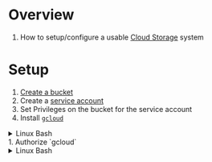 # Overview
1. How to setup/configure a usable [Cloud Storage](https://cloud.google.com/storage?hl=en) system


# Setup
1. [Create a bucket](https://cloud.google.com/storage/docs/creating-buckets)
1. Create a [service account](./service_account.md)
1. Set Privileges on the bucket for the service account
1. Install [`gcloud`](https://cloud.google.com/sdk/docs/install)
<details>
    <summary>Linux Bash</summary>
```bash
sudo apt-get update; sudo apt-get install apt-transport-https ca-certificates gnupg curl
curl https://packages.cloud.google.com/apt/doc/apt-key.gpg | sudo gpg --dearmor -o /usr/share/keyrings/cloud.google.gpg
echo "deb [signed-by=/usr/share/keyrings/cloud.google.gpg] https://packages.cloud.google.com/apt cloud-sdk main" | sudo tee -a /etc/apt/sources.list.d/google-cloud-sdk.list
sudo apt-get update && sudo apt-get install -y google-cloud-cli
gcloud components update
```
</details>
1. Authorize `gcloud`
<details>
    <summary>Linux Bash</summary>
```bash
gcloud init;
gcloud auth login;
```
1. Choose [project](https://cloud.google.com/resource-manager/docs/creating-managing-projects)
1.




# Other resources
1. TODO
